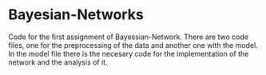 # Bayesian-Networks
Code for the first assignment of Bayessian-Network.
There are two code files, one for the preprocessing of the data and another one with the model.
In the model file there is the necesary code for the implementation of the network and the analysis of it.
